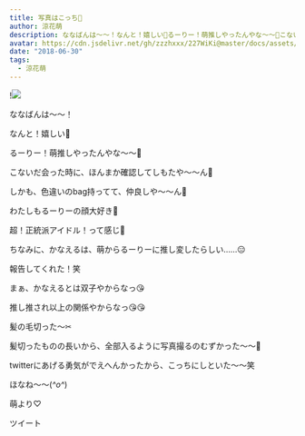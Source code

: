 ```yaml
---
title: 写真はこっち📸
author: 涼花萌
description: ななばんは〜〜！なんと！嬉しい💓るーりー！萌推しやったんやな〜〜🙈こないだ会った時に、ほんまか確認してしもたや〜〜ん🙈しかも、色違いのbag持ってて、仲良し...
avatar: https://cdn.jsdelivr.net/gh/zzzhxxx/227WiKi@master/docs/assets/photo/avatar/moe.jpg
date: "2018-06-30"
tags:
  - 涼花萌
---
```


!![](https://cdn.jsdelivr.net/gh/zzzhxxx/227WiKi-image@master/blog-image/moe-2018-06-30_1.jpg)






ななばんは〜〜！





なんと！嬉しい💓


るーりー！萌推しやったんやな〜〜🙈




こないだ会った時に、ほんまか確認してしもたや〜〜ん🙈




しかも、色違いのbag持ってて、仲良しや〜〜ん🙈







わたしもるーりーの顔大好き💓


超！正統派アイドル！って感じ💓








ちなみに、かなえるは、萌からるーりーに推し変したらしい……😑



報告してくれた！笑






まぁ、かなえるとは双子やからなっ😘


推し推され以上の関係やからなっ😘😘













髪の毛切った〜✂︎








髪切ったものの長いから、全部入るように写真撮るのむずかった〜〜🙈






twitterにあげる勇気がでえへんかったから、こっちにしといた〜〜笑









ほなね〜〜(*^o^*)





萌より♡


ツイート



